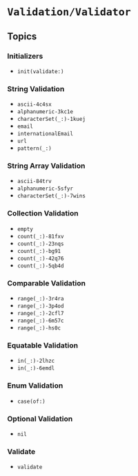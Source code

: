 # ``Validation/Validator``

## Topics

### Initializers

- ``init(validate:)``

### String Validation

- ``ascii-4c4sx``
- ``alphanumeric-3kc1e``
- ``characterSet(_:)-1kuej``
- ``email``
- ``internationalEmail``
- ``url``
- ``pattern(_:)``

### String Array Validation

- ``ascii-84trv``
- ``alphanumeric-5sfyr``
- ``characterSet(_:)-7wins``

### Collection Validation

- ``empty``
- ``count(_:)-81fxv``
- ``count(_:)-23nqs``
- ``count(_:)-bg91``
- ``count(_:)-42q76``
- ``count(_:)-5qb4d``

### Comparable Validation

- ``range(_:)-3r4ra``
- ``range(_:)-3p4od``
- ``range(_:)-2cfl7``
- ``range(_:)-6m57c``
- ``range(_:)-hs0c``

### Equatable Validation

- ``in(_:)-2lhzc``
- ``in(_:)-6emdl``

### Enum Validation

- ``case(of:)``

### Optional Validation

- ``nil``

### Validate

- ``validate``
